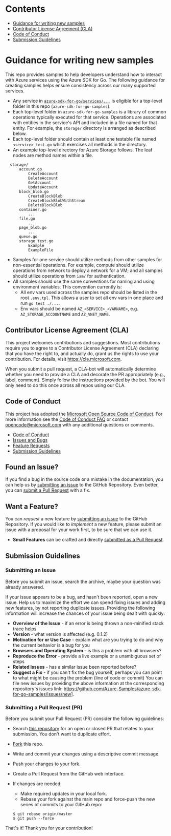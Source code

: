 # Contents

* [Guidance for writing new samples](#guidance)
* [Contributor License Agreement (CLA)](#cla)
* [Code of Conduct](#code-of-conduct)
* [Submission Guidelines](#submit)

# <a name="guidance"></a> Guidance for writing new samples

This repo provides samples to help developers understand how to interact with Azure services using the Azure SDK for Go. The following guidance for creating samples helps ensure consistency across our many supported services.

* Any service in [`azure-sdk-for-go/services/...`][1] is eligible for a top-level folder in this repo (`azure-sdk-for-go-samples`).
* Each top-level folder in `azure-sdk-for-go-samples` is a library of common operations typically executed for that service. Operations are associated with entities in the service's API and included in a file named for that entity. For example, the `storage/` directory is arranged as described below.
* Each top-level folder should contain at least one testable file named `<service>_test.go` which exercises all methods in the directory.
* An example top-level directory for Azure Storage follows. The leaf nodes are method names within a file.

```
  storage/
      account.go
          CreateAccount
          DeleteAccount
          GetAccount
          UpdateAccount
      block_blob.go
          CreateBlockBlob
          CreateBlockBlobWithStream
          DeleteBlockBlob
      container.go
          ...
      file.go
          ...
      page_blob.go
          ...
      queue.go
      storage_test.go
          Example
          ExampleFile
```

* Samples for one service should utilize methods from other samples for non-essential operations. For example, compute should utilize operations from network to deploy a network for a VM; and all samples should utilize operations from `iam/` for authentication.
* All samples should use the same conventions for naming and using environment variables. This convention currently is:
  * All env vars used across the samples repo should be listed in the root `.env.tpl`. This allows a user to set all env vars in one place and run `go test ./...`.
  * Env vars should be named `AZ_<SERVICE>_<VARNAME>`, e.g. `AZ_STORAGE_ACCOUNTNAME` and `AZ_VNET_NAME`.

[1]: https://github.com/Azure/azure-sdk-for-go/tree/master/services


## <a name="cla"></a> Contributor License Agreement (CLA)

This project welcomes contributions and suggestions.  Most contributions require you to agree to a
Contributor License Agreement (CLA) declaring that you have the right to, and actually do, grant us
the rights to use your contribution. For details, visit https://cla.microsoft.com.

When you submit a pull request, a CLA-bot will automatically determine whether you need to provide
a CLA and decorate the PR appropriately (e.g., label, comment). Simply follow the instructions
provided by the bot. You will only need to do this once across all repos using our CLA.

## <a name="code-of-conduct"></a> Code of Conduct

This project has adopted the [Microsoft Open Source Code of Conduct](https://opensource.microsoft.com/codeofconduct/).
For more information see the [Code of Conduct FAQ](https://opensource.microsoft.com/codeofconduct/faq/) or
contact [opencode@microsoft.com](mailto:opencode@microsoft.com) with any additional questions or comments.

 - [Code of Conduct](#coc)
 - [Issues and Bugs](#issue)
 - [Feature Requests](#feature)
 - [Submission Guidelines](#submit)

## <a name="issue"></a> Found an Issue?

If you find a bug in the source code or a mistake in the documentation, you can help us by
[submitting an issue](#submit-issue) to the GitHub Repository. Even better, you can
[submit a Pull Request](#submit-pr) with a fix.

## <a name="feature"></a> Want a Feature?

You can *request* a new feature by [submitting an issue](#submit-issue) to the GitHub
Repository. If you would like to *implement* a new feature, please submit an issue with
a proposal for your work first, to be sure that we can use it.

* **Small Features** can be crafted and directly [submitted as a Pull Request](#submit-pr).

## <a name="submit"></a> Submission Guidelines

### <a name="submit-issue"></a> Submitting an Issue
Before you submit an issue, search the archive, maybe your question was already answered.

If your issue appears to be a bug, and hasn't been reported, open a new issue.
Help us to maximize the effort we can spend fixing issues and adding new
features, by not reporting duplicate issues.  Providing the following information will increase the
chances of your issue being dealt with quickly:

* **Overview of the Issue** - if an error is being thrown a non-minified stack trace helps
* **Version** - what version is affected (e.g. 0.1.2)
* **Motivation for or Use Case** - explain what are you trying to do and why the current behavior is a bug for you
* **Browsers and Operating System** - is this a problem with all browsers?
* **Reproduce the Error** - provide a live example or a unambiguous set of steps
* **Related Issues** - has a similar issue been reported before?
* **Suggest a Fix** - if you can't fix the bug yourself, perhaps you can point to what might be
  causing the problem (line of code or commit)
You can file new issues by providing the above information at the corresponding repository's issues link: https://github.com/Azure-Samples/azure-sdk-for-go-samples/issues/new].

### <a name="submit-pr"></a> Submitting a Pull Request (PR)

Before you submit your Pull Request (PR) consider the following guidelines:

* Search [this repository](https://github.com/Azure-Samples/azure-sdk-for-go-samples/pulls) for an open or closed PR
  that relates to your submission. You don't want to duplicate effort.
* [Fork](https://github.com/Azure-Samples/azure-sdk-for-go-samples/fork) this repo.
* Write and commit your changes using a descriptive commit message.
* Push your changes to your fork.
* Create a Pull Request from the GitHub web interface.
* If changes are needed:

    * Make required updates in your local fork.
    * Rebase your fork against the main repo and force-push the new series of commits to your GitHub repo:

    ```shell
    $ git rebase origin/master
    $ git push --force
    ```

That's it! Thank you for your contribution!
